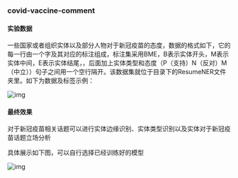 ### covid-vaccine-comment

#### **实验数据**

一些国家或者组织实体以及部分人物对于新冠疫苗的态度，数据的格式如下，它的每一行由一个字及其对应的标注组成，标注集采用BME，B表示实体开头，M表示实体中间，E表示实体结尾，，后面加上实体类型和态度（P（支持）N（反对）M（中立））句子之间用一个空行隔开。该数据集就位于目录下的ResumeNER文件夹里。如下为数据及标签示例：

![img](file:///C:/Users/ASUS/AppData/Local/Temp/msohtmlclip1/01/clip_image002.jpg)

#### **最终效果**

对于新冠疫苗相关话题可以进行实体边缘识别、实体类型识别以及实体对于新冠疫苗话题立场分析

具体展示如下图，可以自行选择已经训练好的模型

![img](file:///C:/Users/ASUS/AppData/Local/Temp/msohtmlclip1/01/clip_image002.jpg)
